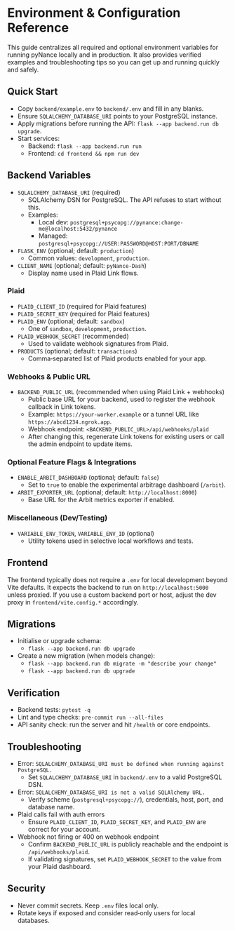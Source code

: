 # Environment & Configuration Reference

This guide centralizes all required and optional environment variables for running pyNance locally and in production.
It also provides verified examples and troubleshooting tips so you can get up and running quickly and safely.

## Quick Start

- Copy `backend/example.env` to `backend/.env` and fill in any blanks.
- Ensure `SQLALCHEMY_DATABASE_URI` points to your PostgreSQL instance.
- Apply migrations before running the API: `flask --app backend.run db upgrade`.
- Start services:
  - Backend: `flask --app backend.run run`
  - Frontend: `cd frontend && npm run dev`

## Backend Variables

- `SQLALCHEMY_DATABASE_URI` (required)
  - SQLAlchemy DSN for PostgreSQL. The API refuses to start without this.
  - Examples:
    - Local dev: `postgresql+psycopg://pynance:change-me@localhost:5432/pynance`
    - Managed: `postgresql+psycopg://USER:PASSWORD@HOST:PORT/DBNAME`
- `FLASK_ENV` (optional; default: `production`)
  - Common values: `development`, `production`.
- `CLIENT_NAME` (optional; default: `pyNance-Dash`)
  - Display name used in Plaid Link flows.

### Plaid

- `PLAID_CLIENT_ID` (required for Plaid features)
- `PLAID_SECRET_KEY` (required for Plaid features)
- `PLAID_ENV` (optional; default: `sandbox`)
  - One of `sandbox`, `development`, `production`.
- `PLAID_WEBHOOK_SECRET` (recommended)
  - Used to validate webhook signatures from Plaid.
- `PRODUCTS` (optional; default: `transactions`)
  - Comma‑separated list of Plaid products enabled for your app.

### Webhooks & Public URL

- `BACKEND_PUBLIC_URL` (recommended when using Plaid Link + webhooks)
  - Public base URL for your backend, used to register the webhook callback in Link tokens.
  - Example: `https://your-worker.example` or a tunnel URL like `https://abcd1234.ngrok.app`.
  - Webhook endpoint: `<BACKEND_PUBLIC_URL>/api/webhooks/plaid`
  - After changing this, regenerate Link tokens for existing users or call the admin endpoint to update items.

### Optional Feature Flags & Integrations

- `ENABLE_ARBIT_DASHBOARD` (optional; default: `false`)
  - Set to `true` to enable the experimental arbitrage dashboard (`/arbit`).
- `ARBIT_EXPORTER_URL` (optional; default: `http://localhost:8000`)
  - Base URL for the Arbit metrics exporter if enabled.

### Miscellaneous (Dev/Testing)

- `VARIABLE_ENV_TOKEN`, `VARIABLE_ENV_ID` (optional)
  - Utility tokens used in selective local workflows and tests.

## Frontend

The frontend typically does not require a `.env` for local development beyond Vite defaults. It expects the backend
to run on `http://localhost:5000` unless proxied. If you use a custom backend port or host, adjust the dev proxy in
`frontend/vite.config.*` accordingly.

## Migrations

- Initialise or upgrade schema:
  - `flask --app backend.run db upgrade`
- Create a new migration (when models change):
  - `flask --app backend.run db migrate -m "describe your change"`
  - `flask --app backend.run db upgrade`

## Verification

- Backend tests: `pytest -q`
- Lint and type checks: `pre-commit run --all-files`
- API sanity check: run the server and hit `/health` or core endpoints.

## Troubleshooting

- Error: `SQLALCHEMY_DATABASE_URI must be defined when running against PostgreSQL.`
  - Set `SQLALCHEMY_DATABASE_URI` in `backend/.env` to a valid PostgreSQL DSN.
- Error: `SQLALCHEMY_DATABASE_URI is not a valid SQLAlchemy URL.`
  - Verify scheme (`postgresql+psycopg://`), credentials, host, port, and database name.
- Plaid calls fail with auth errors
  - Ensure `PLAID_CLIENT_ID`, `PLAID_SECRET_KEY`, and `PLAID_ENV` are correct for your account.
- Webhook not firing or 400 on webhook endpoint
  - Confirm `BACKEND_PUBLIC_URL` is publicly reachable and the endpoint is `/api/webhooks/plaid`.
  - If validating signatures, set `PLAID_WEBHOOK_SECRET` to the value from your Plaid dashboard.

## Security

- Never commit secrets. Keep `.env` files local only.
- Rotate keys if exposed and consider read‑only users for local databases.


